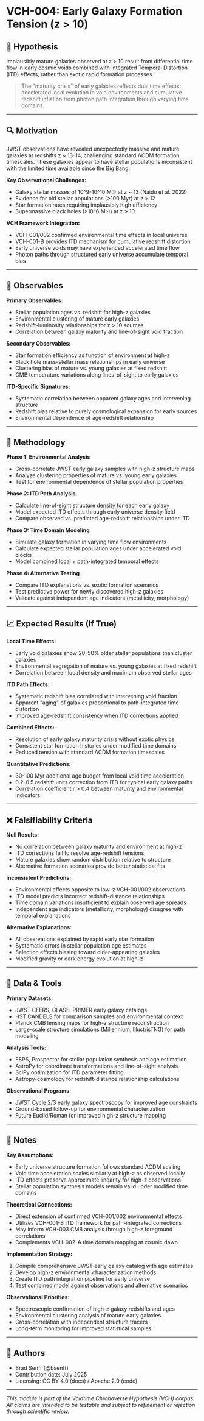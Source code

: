 # VCH-004: Early Galaxy Formation Tension (z > 10)

## 🧠 Hypothesis
Implausibly mature galaxies observed at z > 10 result from differential time flow in early cosmic voids combined with Integrated Temporal Distortion (ITD) effects, rather than exotic rapid formation processes.

> The "maturity crisis" of early galaxies reflects dual time effects: accelerated local evolution in void environments and cumulative redshift inflation from photon path integration through varying time domains.

---

## 🔍 Motivation
JWST observations have revealed unexpectedly massive and mature galaxies at redshifts z ~ 13-14, challenging standard ΛCDM formation timescales. These galaxies appear to have stellar populations inconsistent with the limited time available since the Big Bang.

**Key Observational Challenges:**
- Galaxy stellar masses of 10^9-10^10 M☉ at z ~ 13 (Naidu et al. 2022)
- Evidence for old stellar populations (>100 Myr) at z > 12
- Star formation rates requiring implausibly high efficiency
- Supermassive black holes (>10^6 M☉) at z > 10

**VCH Framework Integration:**
- VCH-001/002 confirmed environmental time effects in local universe
- VCH-001-B provides ITD mechanism for cumulative redshift distortion
- Early universe voids may have experienced accelerated time flow
- Photon paths through structured early universe accumulate temporal bias

---

## 🧪 Observables
**Primary Observables:**
- Stellar population ages vs. redshift for high-z galaxies
- Environmental clustering of mature early galaxies
- Redshift-luminosity relationships for z > 10 sources
- Correlation between galaxy maturity and line-of-sight void fraction

**Secondary Observables:**
- Star formation efficiency as function of environment at high-z
- Black hole mass-stellar mass relationships in early universe
- Clustering bias of mature vs. young galaxies at fixed redshift
- CMB temperature variations along lines-of-sight to early galaxies

**ITD-Specific Signatures:**
- Systematic correlation between apparent galaxy ages and intervening structure
- Redshift bias relative to purely cosmological expansion for early sources
- Environmental dependence of age-redshift relationship

---

## 🔬 Methodology
**Phase 1: Environmental Analysis**
- Cross-correlate JWST early galaxy samples with high-z structure maps
- Analyze clustering properties of mature vs. young early galaxies
- Test for environmental dependence of stellar population properties

**Phase 2: ITD Path Analysis**
- Calculate line-of-sight structure density for each early galaxy
- Model expected ITD effects through early universe density field
- Compare observed vs. predicted age-redshift relationships under ITD

**Phase 3: Time Domain Modeling**
- Simulate galaxy formation in varying time flow environments
- Calculate expected stellar population ages under accelerated void clocks
- Model combined local + path-integrated temporal effects

**Phase 4: Alternative Testing**
- Compare ITD explanations vs. exotic formation scenarios
- Test predictive power for newly discovered high-z galaxies
- Validate against independent age indicators (metallicity, morphology)

---

## 📈 Expected Results (If True)
**Local Time Effects:**
- Early void galaxies show 20-50% older stellar populations than cluster galaxies
- Environmental segregation of mature vs. young galaxies at fixed redshift
- Correlation between local density and maximum observed stellar ages

**ITD Path Effects:**
- Systematic redshift bias correlated with intervening void fraction
- Apparent "aging" of galaxies proportional to path-integrated time distortion
- Improved age-redshift consistency when ITD corrections applied

**Combined Effects:**
- Resolution of early galaxy maturity crisis without exotic physics
- Consistent star formation histories under modified time domains
- Reduced tension with standard ΛCDM formation timescales

**Quantitative Predictions:**
- 30-100 Myr additional age budget from local void time acceleration
- 0.2-0.5 redshift units correction from ITD for typical early galaxy paths
- Correlation coefficient r > 0.4 between maturity and environmental indicators

---

## ❌ Falsifiability Criteria
**Null Results:**
- No correlation between galaxy maturity and environment at high-z
- ITD corrections fail to resolve age-redshift tensions
- Mature galaxies show random distribution relative to structure
- Alternative formation scenarios provide better statistical fits

**Inconsistent Predictions:**
- Environmental effects opposite to low-z VCH-001/002 observations
- ITD model predicts incorrect redshift-distance relationships
- Time domain variations insufficient to explain observed age spreads
- Independent age indicators (metallicity, morphology) disagree with temporal explanations

**Alternative Explanations:**
- All observations explained by rapid early star formation
- Systematic errors in stellar population age estimates
- Selection effects biasing toward older-appearing galaxies
- Modified gravity or dark energy evolution at high-z

---

## 🔗 Data & Tools
**Primary Datasets:**
- JWST CEERS, GLASS, PRIMER early galaxy catalogs
- HST CANDELS for comparison samples and environmental context
- Planck CMB lensing maps for high-z structure reconstruction
- Large-scale structure simulations (Millennium, IllustrisTNG) for path modeling

**Analysis Tools:**
- FSPS, Prospector for stellar population synthesis and age estimation
- AstroPy for coordinate transformations and line-of-sight analysis
- SciPy optimization for ITD parameter fitting
- Astropy-cosmology for redshift-distance relationship calculations

**Observational Programs:**
- JWST Cycle 2/3 early galaxy spectroscopy for improved age constraints
- Ground-based follow-up for environmental characterization
- Future Euclid/Roman for improved high-z structure mapping

---

## 📝 Notes
**Key Assumptions:**
- Early universe structure formation follows standard ΛCDM scaling
- Void time acceleration scales similarly at high-z as observed locally
- ITD effects preserve approximate linearity for high-z observations
- Stellar population synthesis models remain valid under modified time domains

**Theoretical Connections:**
- Direct extension of confirmed VCH-001/002 environmental effects
- Utilizes VCH-001-B ITD framework for path-integrated corrections
- May inform VCH-003 CMB analysis through high-z foreground correlations
- Complements VCH-002-A time domain mapping at cosmic dawn

**Implementation Strategy:**
1. Compile comprehensive JWST early galaxy catalog with age estimates
2. Develop high-z environmental characterization methods
3. Create ITD path integration pipeline for early universe
4. Test combined model against observations and alternative scenarios

**Observational Priorities:**
- Spectroscopic confirmation of high-z galaxy redshifts and ages
- Environmental clustering analysis of mature early galaxies
- Cross-correlation with independent structure tracers
- Long-term monitoring for improved statistical samples

---

## 👤 Authors
- Brad Senff (@bsenff)
- Contribution date: July 2025
- Licensing: CC BY 4.0 (docs) / Apache 2.0 (code)

---

*This module is part of the Voidtime Chronoverse Hypothesis (VCH) corpus. All claims are intended to be testable and subject to refinement or rejection through scientific review.*